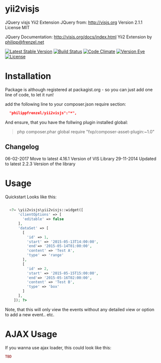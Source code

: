yii2visjs
================
JQuery visjs Yii2 Extension
JQuery from: http://visjs.org
Version 2.1.1
License MIT

JQuery Documentation:
http://visjs.org/docs/index.html
Yii2 Extension by <philipp@frenzel.net>

[![Latest Stable Version](https://poser.pugx.org/philippfrenzel/yii2visjs/v/stable.svg)](https://packagist.org/packages/philippfrenzel/yii2visjs)
[![Build Status](https://travis-ci.org/philippfrenzel/yii2visjs.svg?branch=master)](https://travis-ci.org/philippfrenzel/yii2visjs)
[![Code Climate](https://codeclimate.com/github/philippfrenzel/yii2visjs.png)](https://codeclimate.com/github/philippfrenzel/yii2visjs)
[![Version Eye](https://www.versioneye.com/php/philippfrenzel:yii2visjs/badge.svg)](https://www.versioneye.com/php/philippfrenzel:yii2visjs)
[![License](https://poser.pugx.org/philippfrenzel/yii2visjs/license.svg)](https://packagist.org/packages/philippfrenzel/yii2visjs)

Installation
============
Package is although registered at packagist.org - so you can just add one line of code, to let it run!

add the following line to your composer.json require section:
```json
  "philippfrenzel/yii2visjs":"*",
```

And ensure, that you have the follwing plugin installed global:

> php composer.phar global require "fxp/composer-asset-plugin:~1.0"

Changelog
---------

06-02-2017 Move to latest 4.16.1 Version of VIS Library
29-11-2014 Updated to latest 2.2.3 Version of the library

Usage
=====

Quickstart Looks like this:

```php
  
  <?= \yii2visjs\yii2visjs::widget([
      'clientOptions' => [
        'editable' => false
      ],
      'dataSet' => [
        [
          'id' => 1,
          'start' => '2015-05-13T14:00:00',
          'end'=> '2015-05-14T01:00:00',
          'content' => 'Test A',
          'type' => 'range'
        ],
        [
          'id' => 2,
          'start' => '2015-05-15T15:00:00',
          'end'=> '2015-05-16T02:00:00',
          'content' => 'Test B',
          'type' => 'box'
        ]
      ],
    ]); ?>

```

Note, that this will only view the events without any detailed view or option to add a new event.. etc.

AJAX Usage
==========
If you wanna use ajax loader, this could look like this:

```php
TBD
```
